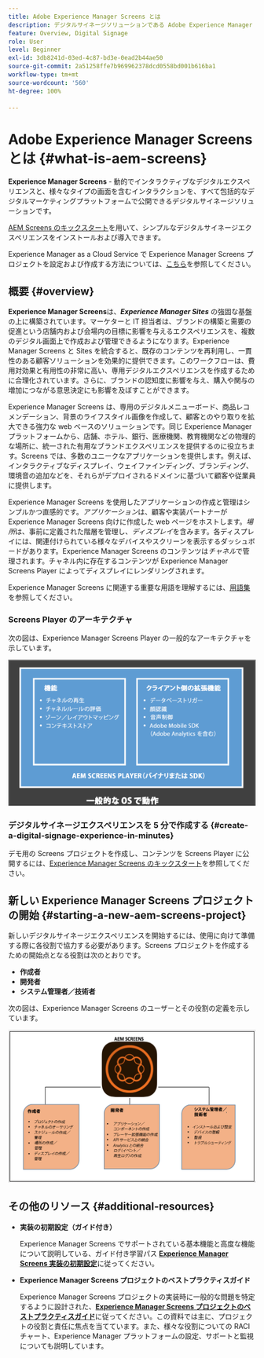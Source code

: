 ```yaml
---
title: Adobe Experience Manager Screens とは
description: デジタルサイネージソリューションである Adobe Experience Manager Screens の使用方法について説明します。このソリューションを使用すると、動的でインタラクティブなデジタルエクスペリエンスと、様々なタイプの画面を含むインタラクションを、すべて包括的なデジタルマーケティングプラットフォームで公開できます。
feature: Overview, Digital Signage
role: User
level: Beginner
exl-id: 3db8241d-03ed-4c87-bd3e-0ead2b44ae50
source-git-commit: 2a51258ffe7b969962378dcd0558bd001b616ba1
workflow-type: tm+mt
source-wordcount: '560'
ht-degree: 100%

---
```


# Adobe Experience Manager Screens とは {#what-is-aem-screens}

**Experience Manager Screens** - 動的でインタラクティブなデジタルエクスペリエンスと、様々なタイプの画面を含むインタラクションを、すべて包括的なデジタルマーケティングプラットフォームで公開できるデジタルサイネージソリューションです。

[AEM Screens のキックスタート](kickstart-for-aem-screens.md)を用いて、シンプルなデジタルサイネージエクスペリエンスをインストールおよび導入できます。

Experience Manager as a Cloud Service で Experience Manager Screens プロジェクトを設定および作成する方法については、[こちら](https://experienceleague.adobe.com/ja/docs/experience-manager-screens/using/about-guide)を参照してください。

## 概要 {#overview}

**Experience Manager Screens**&#x200B;は、***Experience Manager Sites*** の強固な基盤の上に構築されています。マーケターと IT 担当者は、ブランドの構築と需要の促進という店舗内および会場内の目標に影響を与えるエクスペリエンスを、複数のデジタル画面上で作成および管理できるようになります。Experience Manager Screens と Sites を統合すると、既存のコンテンツを再利用し、一貫性のある顧客ソリューションを効果的に提供できます。このワークフローは、費用対効果と有用性の非常に高い、専用デジタルエクスペリエンスを作成するために合理化されています。さらに、ブランドの認知度に影響を与え、購入や関与の増加につながる意思決定にも影響を及ぼすことができます。

Experience Manager Screens は、専用のデジタルメニューボード、商品レコメンデーション、背景のライフスタイル画像を作成して、顧客とのやり取りを拡大できる強力な web ベースのソリューションです。同じ Experience Manager プラットフォームから、店舗、ホテル、銀行、医療機関、教育機関などの物理的な場所に、統一された有用なブランドエクスペリエンスを提供するのに役立ちます。Screens では、多数のユニークなアプリケーションを提供します。例えば、インタラクティブなディスプレイ、ウェイファインディング、ブランディング、環境音の追加などを、それらがデプロイされるドメインに基づいて顧客や従業員に提供します。

Experience Manager Screens を使用したアプリケーションの作成と管理はシンプルかつ直感的です。*アプリケーション*&#x200B;は、顧客や実装パートナーが Experience Manager Screens 向けに作成した web ページをホストします。*場所*&#x200B;は、事前に定義された階層を管理し、*ディスプレイ*&#x200B;を含みます。各ディスプレイには、関連付けられている様々なデバイスやスクリーンを表示するダッシュボードがあります。Experience Manager Screens のコンテンツは&#x200B;*チャネル*&#x200B;で管理されます。チャネル内に存在するコンテンツが Experience Manager Screens Player によってディスプレイにレンダリングされます。

Experience Manager Screens に関連する重要な用語を理解するには、[用語集](screens-glossary.md)を参照してください。

### Screens Player のアーキテクチャ

次の図は、Experience Manager Screens Player の一般的なアーキテクチャを示しています。

![chlimage_1-29](assets/chlimage_1-29.png)

### デジタルサイネージエクスペリエンスを 5 分で作成する {#create-a-digital-signage-experience-in-minutes}

デモ用の Screens プロジェクトを作成し、コンテンツを Screens Player に公開するには、[Experience Manager Screens のキックスタート](kickstart-for-aem-screens.md)を参照してください。

## 新しい Experience Manager Screens プロジェクトの開始 {#starting-a-new-aem-screens-project}

新しいデジタルサイネージエクスペリエンスを開始するには、使用に向けて準備する際に各役割で協力する必要があります。Screens プロジェクトを作成するための開始点となる役割は次のとおりです。

* **作成者**
* **開発者**
* **システム管理者／技術者**

次の図は、Experience Manager Screens のユーザーとその役割の定義を示しています。

![chlimage_1-30](assets/chlimage_1-30.png)


## その他のリソース {#additional-resources}

* **実装の初期設定（ガイド付き）**

  Experience Manager Screens でサポートされている基本機能と高度な機能について説明している、ガイド付き学習パス **[Experience Manager Screens 実装の初期設定](https://experienceleague.adobe.com/?launch=AEM-7a&amp;lang=ja)**&#x200B;に従ってください。

* **Experience Manager Screens プロジェクトのベストプラクティスガイド**

  Experience Manager Screens プロジェクトの実装時に一般的な問題を特定するように設計された、**[Experience Manager Screens プロジェクトのベストプラクティスガイド](/help/using/about-guide.md)**&#x200B;に従ってください。この資料では主に、プロジェクトの役割と責任に焦点を当てています。また、様々な役割についての RACI チャート、Experience Manager プラットフォームの設定、サポートと監視についても説明しています。

<!-- DEAD LINK * **New Adobe Customer Support Experience**

   Follow **[Customer One for Enterprise Help](https://docs.adobe.com/content/help/en/customer-one/using/home.htmlhome.html#)** to learn more about Admin Console Support tickets. -->
